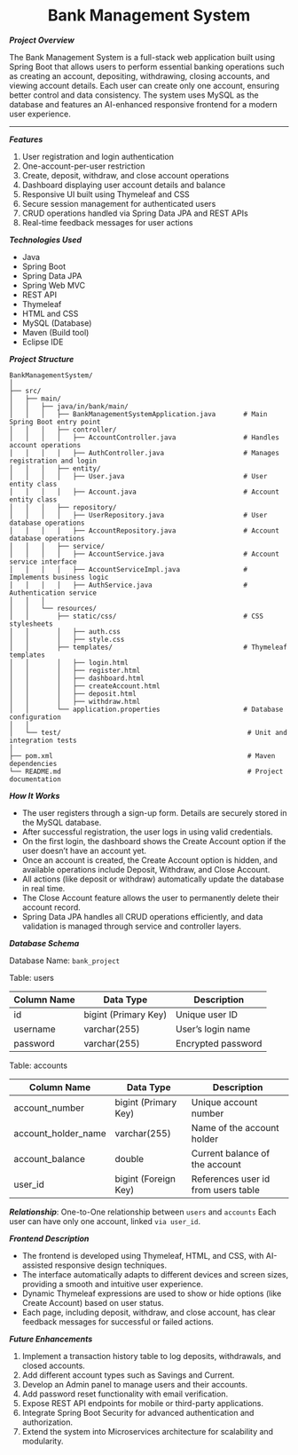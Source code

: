 
<h1 align="center">Bank Management System</h1>



**_Project Overview_**

The Bank Management System is a full-stack web application built using Spring Boot that allows users to perform essential banking operations such as creating an account, depositing, withdrawing, closing accounts, and viewing account details.
Each user can create only one account, ensuring better control and data consistency.
The system uses MySQL as the database and features an AI-enhanced responsive frontend for a modern user experience.

***

**_Features_**

1. User registration and login authentication
2. One-account-per-user restriction
3. Create, deposit, withdraw, and close account operations
4. Dashboard displaying user account details and balance
5. Responsive UI built using Thymeleaf and CSS
6. Secure session management for authenticated users
7. CRUD operations handled via Spring Data JPA and REST APIs
8. Real-time feedback messages for user actions


**_Technologies Used_**

- Java
- Spring Boot
- Spring Data JPA
- Spring Web MVC
- REST API
- Thymeleaf
- HTML and CSS
- MySQL (Database)
- Maven (Build tool)
- Eclipse IDE


**_Project Structure_**
  
```
BankManagementSystem/
│
├── src/
│   ├── main/
│   │   ├── java/in/bank/main/
│   │   │   ├── BankManagementSystemApplication.java       # Main Spring Boot entry point
│   │   │   ├── controller/
│   │   │   │   ├── AccountController.java                 # Handles account operations
│   │   │   │   ├── AuthController.java                    # Manages registration and login
│   │   │   ├── entity/
│   │   │   │   ├── User.java                              # User entity class
│   │   │   │   ├── Account.java                           # Account entity class
│   │   │   ├── repository/
│   │   │   │   ├── UserRepository.java                    # User database operations
│   │   │   │   ├── AccountRepository.java                 # Account database operations
│   │   │   ├── service/
│   │   │   │   ├── AccountService.java                    # Account service interface
│   │   │   │   ├── AccountServiceImpl.java                # Implements business logic
│   │   │   │   ├── AuthService.java                       # Authentication service
│   │   │
│   │   └── resources/
│   │       ├── static/css/                                # CSS stylesheets
│   │       │   ├── auth.css
│   │       │   ├── style.css
│   │       ├── templates/                                 # Thymeleaf templates
│   │       │   ├── login.html
│   │       │   ├── register.html
│   │       │   ├── dashboard.html
│   │       │   ├── createAccount.html
│   │       │   ├── deposit.html
│   │       │   ├── withdraw.html
│   │       └── application.properties                     # Database configuration
│   │
│   └── test/                                               # Unit and integration tests
│
├── pom.xml                                                 # Maven dependencies
└── README.md                                               # Project documentation
```


**_How It Works_**

- The user registers through a sign-up form. Details are securely stored in the MySQL database.
- After successful registration, the user logs in using valid credentials.
- On the first login, the dashboard shows the Create Account option if the user doesn’t have an account yet.
- Once an account is created, the Create Account option is hidden, and available operations include Deposit, Withdraw, and Close Account.
- All actions (like deposit or withdraw) automatically update the database in real time.
- The Close Account feature allows the user to permanently delete their account record.
- Spring Data JPA handles all CRUD operations efficiently, and data validation is managed through service and controller layers.


**_Database Schema_**

Database Name: `bank_project`

Table: users

| Column Name | Data Type            | Description        |
| ----------- | -------------------- | ------------------ |
| id          | bigint (Primary Key) | Unique user ID     |
| username    | varchar(255)         | User’s login name  |
| password    | varchar(255)         | Encrypted password |

Table: accounts

| Column Name         | Data Type            | Description                         |
| ------------------- | -------------------- | ----------------------------------- |
| account_number      | bigint (Primary Key) | Unique account number               |
| account_holder_name | varchar(255)         | Name of the account holder          |
| account_balance     | double               | Current balance of the account      |
| user_id             | bigint (Foreign Key) | References user id from users table |

**_Relationship_**:
One-to-One relationship between `users` and `accounts`
Each user can have only one account, linked `via user_id`.


**_Frontend Description_**

- The frontend is developed using Thymeleaf, HTML, and CSS, with AI-assisted responsive design techniques.
- The interface automatically adapts to different devices and screen sizes, providing a smooth and intuitive user experience.
- Dynamic Thymeleaf expressions are used to show or hide options (like Create Account) based on user status.
- Each page, including deposit, withdraw, and close account, has clear feedback messages for successful or failed actions.


**_Future Enhancements_**

1. Implement a transaction history table to log deposits, withdrawals, and closed accounts.
2. Add different account types such as Savings and Current.
3. Develop an Admin panel to manage users and their accounts.
4. Add password reset functionality with email verification.
5. Expose REST API endpoints for mobile or third-party applications.
6. Integrate Spring Boot Security for advanced authentication and authorization.
7. Extend the system into Microservices architecture for scalability and modularity.

